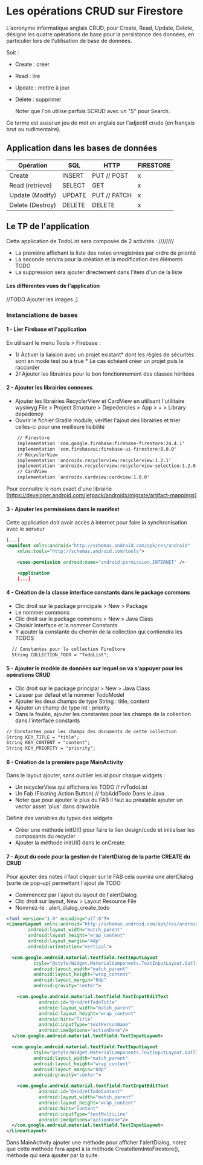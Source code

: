 # Les opérations CRUD sur Firestore

L'acronyme informatique anglais CRUD, pour Create, Read, Update, Delete, désigne les quatre
opérations de base pour la persistance des données, en particulier lors de l'utilisation de base de
données.

Soit :

- Create : créer
- Read : lire
- Update : mettre à jour
- Delete : supprimer

  Noter que l'on utilise parfois SCRUD avec un "S" pour Search.

Ce terme est aussi un jeu de mot en anglais sur l'adjectif crude (en français brut ou rudimentaire).

## Application dans les bases de données

| Opération          | SQL      | HTTP           | FIRESTORE   |
|--------------------|----------|----------------|-------------|
| Create             | INSERT   | PUT // POST    | x           |
| Read (retrieve)    | SELECT   | GET            | x           |
| Update (Modify)    | UPDATE   | PUT // PATCH   | x           |
| Delete (Destroy)   | DELETE   | DELETE         | x           |

## Le TP de l'application

Cette application de TodoList sera composée de 2 activités : ////////

- La première affichant la liste des notes enregistrées par ordre de priorité
- La seconde servira pour la création et la modification des éléments TODO
- La suppression sera ajouter directement dans l'item d'un de la liste

#### Les différentes vues de l'application

//TODO Ajouter les images ;)

### Instanciations de bases

#### 1 - Lier Firebase et l'application

En utilisant le menu Tools > Firebase :
- 1/ Activer la liaision avec un projet existant* dont les règles de sécurités sont en mode test ou à
true \* Le cas échéant créer un projet puis le raccorder 
- 2/ Ajouter les librairies pour le bon fonctionnement des classes héritées

#### 2 - Ajouter les librairies connexes

- Ajouter les librairies RecyclerView et CardView en utilisant l'utilitaire wysiwyg File > Project
  Structure > Depedencies > App > + > Library depedency
- Ouvrir le fichier Gradle module, vérifier l'ajout des librairies et trier celles-ci pour une
  meilleure lisibilité 

```xml
    // Firestore
    implementation 'com.google.firebase:firebase-firestore:24.4.1'
    implementation 'com.firebaseui:firebase-ui-firestore:8.0.0'
    // RecyclerView
    implementation 'androidx.recyclerview:recyclerview:1.2.1'
    implementation 'androidx.recyclerview:recyclerview-selection:1.2.0-alpha01'
    // CardView
    implementation 'androidx.cardview:cardview:1.0.0'
```

Pour connaitre le nom exact d'une
librairie [https://developer.android.com/jetpack/androidx/migrate/artifact-mappings]

#### 3 - Ajouter les permissions dans le manifest

Cette application doit avoir accès à internet pour faire la synchronisation avec le serveur

```xml
[...]
<manifest xmlns:android="http://schemas.android.com/apk/res/android"
    xmlns:tools="http://schemas.android.com/tools">

    <uses-permission android:name="android.permission.INTERNET" />

    <application
    [...]
```

#### 4 - Création de la classe interface constants dans le package commons

- Clic droit sur le package principale > New > Package
- Le nommer commons
- Clic droit sur le package commons > New > Java Class
- Choisir Interface et la nommer Constants
- Y ajouter la constante du chemin de la collection qui contiendra les TODOS

```xml
  // Constantes pour la collection FireStore
  String COLLECTION_TODO = "TodoList";
```

#### 5 - Ajouter le modèle de données sur lequel on va s'appuyer pour les opérations CRUD

- Clic droit sur le package principal > New > Java Class
- Laisser par défaut et la nommer TodoModel
- Ajouter les deux champs de type String : title, content
- Ajouter un champ de type int : priority
- Dans la foulée, ajouter les constantes pour les champs de la collection dans l'interface constants
```xml
// Constantes pour les champs des documents de cette collection
String KEY_TITLE = "title";
String KEY_CONTENT = "content";
String KEY_PRIORITY = "priority";
```

#### 6 - Création de la première page MainActivity

Dans le layout ajouter, sans oublier les id pour chaque widgets :

- Un recyclerView qui affichera les TODO // rvTodoList
- Un Fab (Floating Action Button) // fabAddTodo Dans le Java
- Noter que pour ajouter le plus du FAB il faut au préalable ajouter un vector asset 'plus' dans drawable. 

Définir des variables du types des widgets

- Créer une méthode initUI() pour faire le lien design/code et initialiser les composants du recycler
- Ajouter la méthode initUI() dans le onCreate

#### 7 - Ajout du code pour la gestion de l'alertDialog de la partie CREATE du CRUD
Pour ajouter des notes il faut cliquer sur le FAB cela ouvrira une alertDialog (sorte de pop-up) permettant l'ajout de TODO
- Commencez par l'ajout du layout de l'alertDialog
- Clic droit sur layout, New > Layout Resource File
- Nommez-le : alert_dialog_create_todo

```xml
<?xml version="1.0" encoding="utf-8"?>
<LinearLayout xmlns:android="http://schemas.android.com/apk/res/android"
        android:layout_width="match_parent"
        android:layout_height="wrap_content"
        android:layout_margin="4dp"
        android:orientation="vertical">

  <com.google.android.material.textfield.TextInputLayout
          style="@style/Widget.MaterialComponents.TextInputLayout.OutlinedBox"
          android:layout_width="match_parent"
          android:layout_height="wrap_content"
          android:layout_margin="8dp"
          android:gravity="center">

    <com.google.android.material.textfield.TextInputEditText
            android:id="@+id/etTodoTitle"
            android:layout_width="match_parent"
            android:layout_height="wrap_content"
            android:hint="Title"
            android:inputType="textPersonName"
            android:imeOptions="actionDone"/>
  </com.google.android.material.textfield.TextInputLayout>

  <com.google.android.material.textfield.TextInputLayout
          style="@style/Widget.MaterialComponents.TextInputLayout.OutlinedBox"
          android:layout_width="match_parent"
          android:layout_height="wrap_content"
          android:layout_margin="8dp"
          android:gravity="center">

    <com.google.android.material.textfield.TextInputEditText
            android:id="@+id/etTodoContent"
            android:layout_width="match_parent"
            android:layout_height="wrap_content"
            android:hint="Content"
            android:inputType="textMultiLine"
            android:imeOptions="actionDone"/>
  </com.google.android.material.textfield.TextInputLayout>
</LinearLayout>
```

Dans MainActivity ajouter une méthode pour afficher l'alertDialog, notez que cette méthode fera appel à la méthode CreateItemIntoFirestore(),
méthode qui sera ajouter par la suite.



